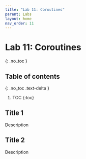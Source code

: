 ```yaml
---
title: "Lab 11: Coroutines"
parent: Labs
layout: home
nav_order: 11
---
```


# Lab 11: Coroutines
{: .no_toc }

## Table of contents
{: .no_toc .text-delta }

1. TOC
{:toc}

## Title 1
Description

## Title 2
Description